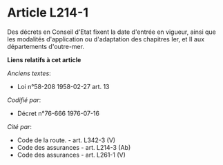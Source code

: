 # Article L214-1

Des décrets en Conseil d'Etat fixent la date d'entrée en vigueur, ainsi que les modalités d'application ou d'adaptation des
chapitres Ier, et II aux départements d'outre-mer.

**Liens relatifs à cet article**

_Anciens textes_:

  - Loi n°58-208 1958-02-27 art. 13

_Codifié par_:

  - Décret n°76-666 1976-07-16

_Cité par_:

  - Code de la route. - art. L342-3 (V)
  - Code des assurances - art. L214-3 (Ab)
  - Code des assurances - art. L261-1 (V)
